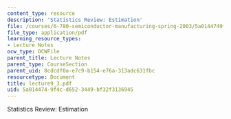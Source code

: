 ```yaml
---
content_type: resource
description: 'Statistics Review: Estimation'
file: /courses/6-780-semiconductor-manufacturing-spring-2003/5a0144749f4cd6523449bf32f3136945_lecture9_3.pdf
file_type: application/pdf
learning_resource_types:
- Lecture Notes
ocw_type: OCWFile
parent_title: Lecture Notes
parent_type: CourseSection
parent_uid: 8cdcdf0a-e7c9-b154-e76a-313adc631fbc
resourcetype: Document
title: lecture9_3.pdf
uid: 5a014474-9f4c-d652-3449-bf32f3136945
---
```

Statistics Review: Estimation

